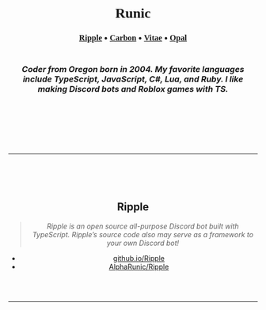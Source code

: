 <html>
    <title>Runic | Coding made fun</title>
    <link rel="shortcut icon" type="image/png" href="favicon.png"/>
    <header>
        <h1 align="center">
            <br>
            <strong style="font-family: Verdana;">
            Runic
            </strong>
            <br>
        </h1>
        <h3 align="center">
            <a style="font-family: Verdana;" href="#ripple">Ripple</a>
            •
            <a style="font-family: Verdana;"  href="#carbon">Carbon</a>
            •
            <a style="font-family: Verdana;"  href="#vitae">Vitae</a>
            •
            <a style="font-family: Verdana;"  href="#opal">Opal</a>
        </h2>
        <h3 align="center">
            <br>
            <i>
            Coder from Oregon born in 2004. My favorite languages include TypeScript, JavaScript, C#, Lua, and Ruby. I like making Discord bots and Roblox games with TS.
            </i>
            <br>
        </h3>
    </header>
    <body>
        <br><br><br>
        <hr/>
        <br><br><br>
        <h2 id="ripple" align="center">
            <strong>
            Ripple
            </strong>
        </h2>
        <blockquote align="center">
            <i>
            Ripple is an open source all-purpose Discord bot built with TypeScript. Ripple’s source code also may serve as a framework to your own Discord bot!
            </i>
        </blockquote>
        <ul align="center">
            <li>
                <a title="github.io Website" href="https://alpharunic.github.io/Ripple" target="_blank">
                github.io/Ripple
                </a>
            </li>
            <li>
                <a title="Repository" href="https://github.com/AlphaRunic/Ripple" target="_blank">
                AlphaRunic/Ripple
                </a>
            </li>
        </ul>
        <br><br><hr/><br><br>
    </body>
</html>